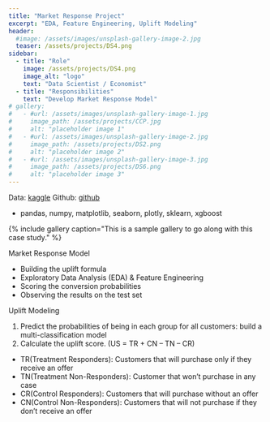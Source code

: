 ```yaml
---
title: "Market Response Project"
excerpt: "EDA, Feature Engineering, Uplift Modeling"
header:
  #image: /assets/images/unsplash-gallery-image-2.jpg
  teaser: /assets/projects/DS4.png
sidebar:
  - title: "Role"
    image: /assets/projects/DS4.png
    image_alt: "logo"
    text: "Data Scientist / Economist"
  - title: "Responsibilities"
    text: "Develop Market Response Model"
# gallery:
#   - #url: /assets/images/unsplash-gallery-image-1.jpg
#     image_path: /assets/projects/CCP.jpg
#     alt: "placeholder image 1"
#   - #url: /assets/images/unsplash-gallery-image-2.jpg
#     image_path: /assets/projects/DS2.png
#     alt: "placeholder image 2"
#   - #url: /assets/images/unsplash-gallery-image-3.jpg
#     image_path: /assets/projects/DS6.png
#     alt: "placeholder image 3"
---
```


Data: [kaggle](https://blog.minethatdata.com/2008/03/minethatdata-e-mail-analytics-and-data.html)
Github: [github](https://github.com/youngminju-phd/Market_Response_Project)

- pandas, numpy, matplotlib, seaborn, plotly, sklearn, xgboost

{% include gallery caption="This is a sample gallery to go along with this case study." %}

Market Response Model
-	Building the uplift formula
-	Exploratory Data Analysis (EDA) & Feature Engineering
-	Scoring the conversion probabilities
-	Observing the results on the test set

Uplift Modeling
1.	Predict the probabilities of being in each group for all customers: build a multi-classification model
2.	Calculate the uplift score. (US = TR + CN – TN – CR)
-	TR(Treatment Responders): Customers that will purchase only if they receive an offer
-	TN(Treatment Non-Responders): Customer that won’t purchase in any case
-	CR(Control Responders): Customers that will purchase without an offer
-	CN(Control Non-Responders): Customers that will not purchase if they don’t receive an offer